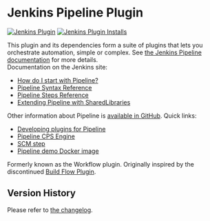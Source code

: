 # Jenkins Pipeline Plugin
[![Jenkins Plugin](https://img.shields.io/jenkins/plugin/v/workflow-aggregator.svg)](https://plugins.jenkins.io/workflow-aggregator)
[![Jenkins Plugin Installs](https://img.shields.io/jenkins/plugin/i/workflow-aggregator.svg?color=blue)](https://plugins.jenkins.io/workflow-aggregator)

This plugin and its dependencies form a suite of plugins that lets you orchestrate automation, simple or
complex. See [the Jenkins Pipeline documentation](https://jenkins.io/doc/book/pipeline/) for more details.  
Documentation on the Jenkins site:

-   [How do I start with Pipeline?](https://jenkins.io/doc/pipeline/tour/hello-world/)
-   [Pipeline Syntax Reference](https://jenkins.io/doc/book/pipeline/syntax/)
-   [Pipeline Steps Reference](https://jenkins.io/doc/pipeline/steps)
-   [Extending Pipeline with SharedLibraries](https://jenkins.io/doc/book/pipeline/shared-libraries/)

Other information about Pipeline is [available in
GitHub](https://github.com/jenkinsci/pipeline-plugin). Quick links:

-   [Developing plugins for
    Pipeline](https://github.com/jenkinsci/pipeline-plugin/blob/master/DEVGUIDE.md)
-   [Pipeline CPS
    Engine](https://github.com/jenkinsci/workflow-cps-plugin)
-   [SCM
    step](https://github.com/jenkinsci/workflow-scm-step-plugin/blob/master/README.md)
-   [Pipeline demo Docker
    image](https://github.com/jenkinsci/workflow-aggregator-plugin/blob/master/demo/README.md)

Formerly known as the Workflow plugin. Originally inspired by the discontinued [Build
Flow Plugin](https://github.com/jenkinsci/build-flow-plugin).

## Version History
Please refer to [the changelog](CHANGELOG.md).

